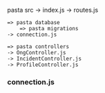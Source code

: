 pasta src
-> index.js
-> routes.js

    => pasta database
        => pasta migrations
    -> connection.js

    => pasta controllers
    -> OngController.js
    -> IncidentController.js
    -> ProfileController.js


### connection.js
